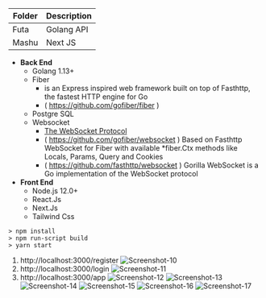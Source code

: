 
| Folder      | Description |
| ----------- | ----------- |
| Futa        | Golang API  |
| Mashu       | Next JS     |

+ **Back End**
  - Golang 1.13+
  - Fiber
    - is an Express inspired web framework built on top of Fasthttp, the fastest HTTP engine for Go
    - ( https://github.com/gofiber/fiber )
  - Postgre SQL
  - Websocket
    - [The WebSocket Protocol](https://www.rfc-editor.org/rfc/rfc6455.txt)
    - ( https://github.com/gofiber/websocket ) Based on Fasthttp WebSocket for Fiber with available *fiber.Ctx methods like Locals, Params, Query and Cookies
    - ( https://github.com/fasthttp/websocket ) Gorilla WebSocket is a Go implementation of the WebSocket protocol
+ **Front End**
  - Node.js 12.0+
  - React.Js
  - Next.Js
  - Tailwind Css

```shell script
> npm install
> npm run-script build
> yarn start
```

1. http://localhost:3000/register
   ![Screenshot-10](client/screenshot_10.png)
2. http://localhost:3000/login
   ![Screenshot-11](client/screenshot_11.png)
3. http://localhost:3000/app
   ![Screenshot-12](client/screenshot_12.png)
   ![Screenshot-13](client/screenshot_13.png)
   ![Screenshot-14](client/screenshot_14.png)
   ![Screenshot-15](client/screenshot_15.png)
   ![Screenshot-16](client/screenshot_16.png)
   ![Screenshot-17](client/screenshot_17.png)
